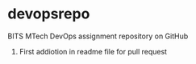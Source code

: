 # devopsrepo
BITS MTech DevOps assignment repository on GitHub

1. First addiotion in readme file for pull request
